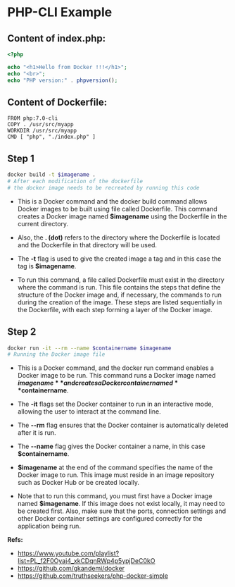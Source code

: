 # PHP-CLI Example

## Content of index.php:

```PHP
<?php

echo "<h1>Hello from Docker !!!</h1>";
echo "<br>";
echo "PHP version:" . phpversion();
```

## Content of Dockerfile:

```
FROM php:7.0-cli
COPY . /usr/src/myapp
WORKDIR /usr/src/myapp
CMD [ "php", "./index.php" ]
```

## Step 1

```BASH
docker build -t $imagename .
# After each modification of the dockerfile
# the docker image needs to be recreated by running this code
```

- This is a Docker command and the docker build command allows Docker images to be built using file called Dockerfile. This command creates a Docker image named **$imagename** using the Dockerfile in the current directory.

- Also, the **. (dot)** refers to the directory where the Dockerfile is located and the Dockerfile in that directory will be used.

- The **-t** flag is used to give the created image a tag and in this case the tag is **$imagename**.

- To run this command, a file called Dockerfile must exist in the directory where the command is run. This file contains the steps that define the structure of the Docker image and, if necessary, the commands to run during the creation of the image. These steps are listed sequentially in the Dockerfile, with each step forming a layer of the Docker image.

## Step 2

```BASH
docker run -it --rm --name $containername $imagename
# Running the Docker image file
```

- This is a Docker command, and the docker run command enables a Docker image to be run. This command runs a Docker image named **$imagename** and creates a Docker container named **$containername**.

- The **-it** flags set the Docker container to run in an interactive mode, allowing the user to interact at the command line.

- The **--rm** flag ensures that the Docker container is automatically deleted after it is run.

- The **--name** flag gives the Docker container a name, in this case **$containername**.

- **$imagename** at the end of the command specifies the name of the Docker image to run. This image must reside in an image repository such as Docker Hub or be created locally.

- Note that to run this command, you must first have a Docker image named **$imagename**. If this image does not exist locally, it may need to be created first. Also, make sure that the ports, connection settings and other Docker container settings are configured correctly for the application being run.

**Refs:**

- https://www.youtube.com/playlist?list=PL_f2F0Oyaj4_xkCDqnRWp4p5ypjDeC0kO
- https://github.com/gkandemi/docker
- https://github.com/truthseekers/php-docker-simple

